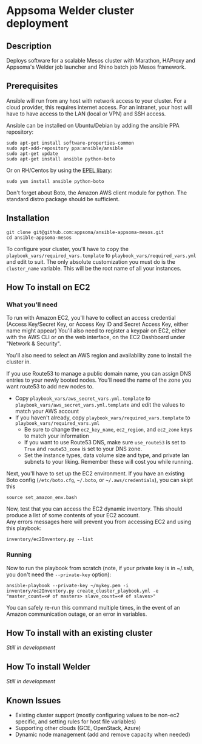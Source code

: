 # **Appsoma Welder cluster deployment**


## Description


Deploys software for a scalable Mesos cluster with Marathon, HAProxy and Appsoma's Welder job launcher and Rhino batch job Mesos framework.


## Prerequisites

Ansible will run from any host with network access to your cluster.  For a cloud provider, this requires internet access. 
For an intranet, your host will have to have access to the LAN (local or VPN) and SSH access.

Ansible can be installed on Ubuntu/Debian by adding the ansible PPA repository:

	sudo apt-get install software-properties-common
	sudo apt-add-repository ppa:ansible/ansible
	sudo apt-get update
	sudo apt-get install ansible python-boto
	
Or on RH/Centos by using the [EPEL libary](http://fedoraproject.org/wiki/EPEL):

    sudo yum install ansible python-boto
	
Don't forget about Boto, the Amazon AWS client module for python.  The standard distro package should be sufficient.

## Installation

 
	git clone git@github.com:appsoma/ansible-appsoma-mesos.git
	cd ansible-appsoma-mesos

To configure your cluster, you'll have to copy the `playbook_vars/required_vars.template` to `playbook_vars/required_vars.yml`
and edit to suit.  The only absolute customization you must do is the `cluster_name` variable.  This will be the root name of all your instances.


## How To install on EC2

### What you'll need
To run with Amazon EC2, you'll have to collect an access credential (Access Key/Secret Key, or Access Key ID and Secret Access Key, either name might appear)
You'll also need to register a keypair on EC2, either with the AWS CLI or on the web interface, on the EC2 Dashboard under "Network & Security". 

You'll also need to select an AWS region and availability zone to install the cluster in.

If you use Route53 to manage a public domain name, you can assign DNS entries to your newly booted nodes. You'll need the name of the zone you want route53 to add new nodes to.
 
* Copy `playbook_vars/aws_secret_vars.yml.template` to `playbook_vars/aws_secret_vars.yml.template` and edit the values to match your AWS account
* If you haven't already, copy `playbook_vars/required_vars.template` to `playbook_vars/required_vars.yml`
    * Be sure to change the `ec2_key_name`, `ec2_region`, and `ec2_zone` keys to match your information
    * If you want to use Route53 DNS, make sure `use_route53` is set to `True` and `route53_zone` is set to your DNS zone.
    * Set the instance types, data volume size and type, and private lan subnets to your liking.  Remember these will cost you while running.

Next, you'll have to set up the EC2 environment.  If you have an existing Boto config (`/etc/boto.cfg`, `~/.boto`, or `~/.aws/credentials`), you can skipt this

    source set_amazon_env.bash
    
Now, test that you can access the EC2 dynamic inventory.  This should produce a list of some contents of your EC2 account.  
Any errors messages here will prevent you from accessing EC2 and using this playbook:

    inventory/ec2Inventory.py --list

### Running
Now to run the playbook from scratch (note, if your private key is in ~/.ssh, you don't need the `--private-key` option):

    ansible-playbook --private-key ~/mykey.pem -i inventory/ec2Inventory.py create_cluster_playbook.yml -e "master_count=<# of masters> slave_count=<# of slaves>"

You can safely re-run this command multiple times, in the event of an Amazon communication outage, or an error in variables.

## How To install with an existing cluster

*Still in development*



## How To install Welder

*Still in development*

## Known Issues

* Existing cluster support (mostly configuring values to be non-ec2 specific, and setting rules for host file variables)
* Supporting other clouds (GCE, OpenStack, Azure)
* Dynamic node management (add and remove capacity when needed)

